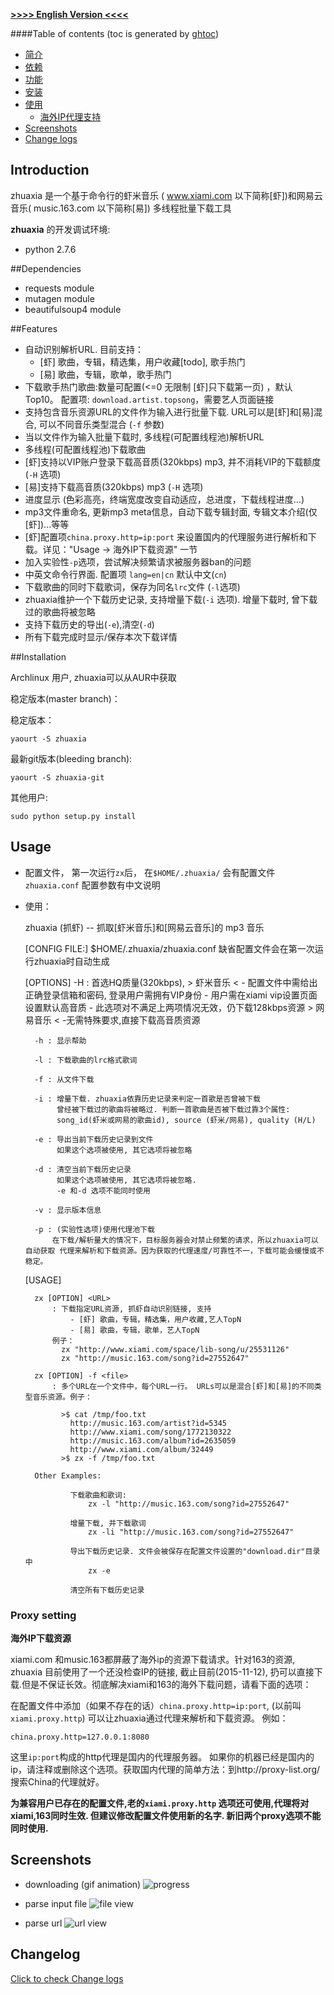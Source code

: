 
**[>>>> English Version <<<<](README_EN.md)**


####Table of contents
(toc is generated by [ghtoc](https://github.com/sk1418/ghtoc))
- [简介](#introduction)
- [依赖](#dependencies)
- [功能](#features)
- [安装](#installation)
- [使用](#usage)
	- [海外IP代理支持](#proxy-setting)
- [Screenshots](#screenshots)
- [Change logs](#changelog)


## Introduction

zhuaxia 是一个基于命令行的虾米音乐 ( www.xiami.com 以下简称[虾])和网易云音乐( music.163.com 以下简称[易]) 多线程批量下载工具


**zhuaxia** 的开发调试环境:
- python 2.7.6


##Dependencies

- requests module
- mutagen module
- beautifulsoup4 module

##Features
- 自动识别解析URL. 目前支持：
	- [虾] 歌曲，专辑，精选集，用户收藏[todo], 歌手热门
	- [易] 歌曲，专辑，歌单，歌手热门
- 下载歌手热门歌曲:数量可配置(<=0 无限制 [虾]只下载第一页) ，默认Top10。 配置项: `download.artist.topsong`，需要艺人页面链接
- 支持包含音乐资源URL的文件作为输入进行批量下载. URL可以是[虾]和[易]混合, 可以不同音乐类型混合 (`-f` 参数)
- 当以文件作为输入批量下载时, 多线程(可配置线程池)解析URL
- 多线程(可配置线程池)下载歌曲
- [虾]支持以VIP账户登录下载高音质(320kbps) mp3, 并不消耗VIP的下载额度 (`-H` 选项)
- [易]支持下载高音质(320kbps) mp3 (`-H` 选项)
- 进度显示 (色彩高亮，终端宽度改变自动适应，总进度，下载线程进度...)
- mp3文件重命名, 更新mp3 meta信息，自动下载专辑封面, 专辑文本介绍(仅[虾])...等等
- [虾]配置项`china.proxy.http=ip:port` 来设置国内的代理服务进行解析和下载。详见："Usage -> 海外IP下载资源" 一节
- 加入实验性`-p`选项，尝试解决频繁请求被服务器ban的问题
- 中英文命令行界面. 配置项 `lang=en|cn` 默认中文(`cn`)
- 下载歌曲的同时下载歌词，保存为同名`lrc`文件 (`-l`选项)
- zhuaxia维护一个下载历史记录, 支持增量下载(`-i` 选项). 增量下载时, 曾下载过的歌曲将被忽略
- 支持下载历史的导出(`-e`),清空(`-d`)
- 所有下载完成时显示/保存本次下载详情



##Installation

Archlinux 用户, zhuaxia可以从AUR中获取

稳定版本(master branch)：

稳定版本：

	yaourt -S zhuaxia

最新git版本(bleeding branch):

	yaourt -S zhuaxia-git

其他用户:

	sudo python setup.py install

## Usage

- 配置文件， 第一次运行`zx`后， 在`$HOME/.zhuaxia/` 会有配置文件 `zhuaxia.conf` 配置参数有中文说明

- 使用：


    zhuaxia (抓虾) -- 抓取[虾米音乐]和[网易云音乐]的 mp3 音乐

    [CONFIG FILE:] $HOME/.zhuaxia/zhuaxia.conf
                   缺省配置文件会在第一次运行zhuaxia时自动生成

    [OPTIONS]
        -H : 首选HQ质量(320kbps),
            > 虾米音乐 <
                - 配置文件中需给出正确登录信箱和密码, 登录用户需拥有VIP身份
                - 用户需在xiami vip设置页面设置默认高音质
                - 此选项对不满足上两项情况无效，仍下载128kbps资源
            > 网易音乐 <
                -无需特殊要求,直接下载高音质资源


        -h : 显示帮助

        -l : 下载歌曲的lrc格式歌词

        -f : 从文件下载

        -i : 增量下载. zhuaxia依靠历史记录来判定一首歌是否曾被下载
             曾经被下载过的歌曲将被略过. 判断一首歌曲是否被下载过靠3个属性:
             song_id(虾米或网易的歌曲id), source (虾米/网易), quality (H/L)

        -e : 导出当前下载历史记录到文件
             如果这个选项被使用, 其它选项将被忽略

        -d : 清空当前下载历史记录
             如果这个选项被使用, 其它选项将被忽略. 
             -e 和-d 选项不能同时使用

        -v : 显示版本信息

        -p : (实验性选项)使用代理池下载
            在下载/解析量大的情况下，目标服务器会对禁止频繁的请求，所以zhuaxia可以自动获取 代理来解析和下载资源。因为获取的代理速度/可靠性不一，下载可能会缓慢或不稳定。

    [USAGE]

        zx [OPTION] <URL>
            : 下载指定URL资源, 抓虾自动识别链接, 支持
                - [虾] 歌曲，专辑，精选集，用户收藏,艺人TopN
                - [易] 歌曲，专辑，歌单，艺人TopN
            例子：
              zx "http://www.xiami.com/space/lib-song/u/25531126"
              zx "http://music.163.com/song?id=27552647"

        zx [OPTION] -f <file>
            : 多个URL在一个文件中，每个URL一行。 URLs可以是混合[虾]和[易]的不同类型音乐资源。例子：

              >$ cat /tmp/foo.txt
                http://music.163.com/artist?id=5345
                http://www.xiami.com/song/1772130322
                http://music.163.com/album?id=2635059
                http://www.xiami.com/album/32449
              >$ zx -f /tmp/foo.txt

        Other Examples:

                下载歌曲和歌词:
                    zx -l "http://music.163.com/song?id=27552647"

                增量下载, 并下载歌词
                    zx -li "http://music.163.com/song?id=27552647"

                导出下载历史记录. 文件会被保存在配置文件设置的"download.dir"目录中
                    zx -e

                清空所有下载历史记录
         

### Proxy setting

**海外IP下载资源**

xiami.com 和music.163都屏蔽了海外ip的资源下载请求。针对163的资源, zhuaxia 目前使用了一个还没检查IP的链接, 截止目前(2015-11-12), 扔可以直接下载.但是不保证长效。彻底解决xiami和163的海外下载问题，请看下面的选项：

在配置文件中添加（如果不存在的话）`china.proxy.http=ip:port`, (以前叫`xiami.proxy.http`) 可以让zhuaxia通过代理来解析和下载资源。
例如：

	china.proxy.http=127.0.0.1:8080

这里`ip:port`构成的http代理是国内的代理服务器。 如果你的机器已经是国内的ip，请注释或删除这个选项。获取国内代理的简单方法：到http://proxy-list.org/ 搜索China的代理就好。

**为兼容用户已存在的配置文件,老的`xiami.proxy.http` 选项还可使用,代理将对xiami,163同时生效. 但建议修改配置文件使用新的名字. 新旧两个proxy选项不能同时使用.**



## Screenshots

- downloading (gif animation)
![progress](https://raw.github.com/sk1418/sharedResources/master/zhuaxia/progress.gif)

- parse input file
![file view](https://raw.github.com/sk1418/sharedResources/master/zhuaxia/fileParse.gif)

- parse url
![url view](https://raw.github.com/sk1418/sharedResources/master/zhuaxia/urlParse.png)

## Changelog

[Click to check Change logs](CHANGELOG.txt)
